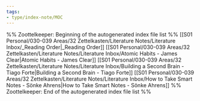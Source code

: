 ```yaml
---
tags: 
- type/index-note/MOC
---
```




%% Zoottelkeeper: Beginning of the autogenerated index file list  %%
 [[S01 Personal/030-039 Areas/32 Zettelkasten/Literature Notes/Literature Inbox/_Reading Order|_Reading Order]]
 [[S01 Personal/030-039 Areas/32 Zettelkasten/Literature Notes/Literature Inbox/Atomic Habits - James Clear|Atomic Habits - James Clear]]
 [[S01 Personal/030-039 Areas/32 Zettelkasten/Literature Notes/Literature Inbox/Building a Second Brain - Tiago Forte|Building a Second Brain - Tiago Forte]]
 [[S01 Personal/030-039 Areas/32 Zettelkasten/Literature Notes/Literature Inbox/How to Take Smart Notes - Sönke Ahrens|How to Take Smart Notes - Sönke Ahrens]]
%% Zoottelkeeper: End of the autogenerated index file list  %%


